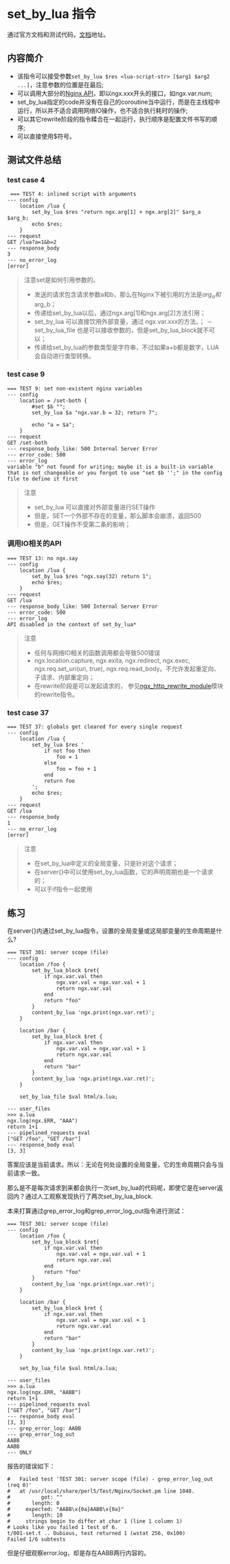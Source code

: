 # set_by_lua 指令

通过官方文档和测试代码，[文档](https://github.com/openresty/lua-nginx-module#set_by_lua)地址。

## 内容简介

- 该指令可以接受参数```set_by_lua $res <lua-script-str> [$arg1 $arg2 ...]```，注意参数的位置是在最后;
- 可以调用大部分的[Nginx API](https://github.com/openresty/lua-nginx-module#nginx-api-for-lua)，即以ngx.xxx开头的接口，如ngx.var.num;
- set_by_lua指定的code并没有在自己的coroutine当中运行，而是在主线程中运行，所以并不适合调用网络IO操作，也不适合执行耗时的操作;
- 可以其它rewrite阶段的指令糅合在一起运行，执行顺序是配置文件书写的顺序;
- 可以直接使用$符号。

## 测试文件总结

### test case 4

```
 === TEST 4: inlined script with arguments
--- config
    location /lua {
        set_by_lua $res "return ngx.arg[1] + ngx.arg[2]" $arg_a $arg_b;
        echo $res;
    }
--- request
GET /lua?a=1&b=2
--- response_body
3
--- no_error_log
[error]
```
> 注意set是如何引用参数的。
> - 发送的请求包含请求参数a和b，那么在Nginx下被引用的方法是$arg_a和$arg_b；
> - 传递给set_by_lua以后，通过ngx.arg[1]和ngx.arg[2]方法引用；
> -  set_by_lua 可以直接饮用外部变量，通过 ngx.var.xxx的方法。；
> － set_by_lua_file 也是可以接收参数的，但是set_by_lua_block就不可以；
> - 传递给set_by_lua的参数类型是字符串，不过如果a+b都是数字，LUA会自动进行类型转换。

### test case 9

```
=== TEST 9: set non-existent nginx variables
--- config
    location = /set-both {
        #set $b "";
        set_by_lua $a "ngx.var.b = 32; return 7";

        echo "a = $a";
    }
--- request
GET /set-both
--- response_body_like: 500 Internal Server Error
--- error_code: 500
--- error_log
variable "b" not found for writing; maybe it is a built-in variable that is not changeable or you forgot to use "set $b '';" in the config file to define it first

```

> 注意
> - set_by_lua 可以直接对外部变量进行SET操作
> - 但是，SET一个外部不存在的变量，那么脚本会崩溃，返回500
> - 但是，GET操作不受第二条的影响；

### 调用IO相关的API
```
=== TEST 13: no ngx.say
--- config
    location /lua {
        set_by_lua $res "ngx.say(32) return 1";
        echo $res;
    }
--- request
GET /lua
--- response_body_like: 500 Internal Server Error
--- error_code: 500
--- error_log
API disabled in the context of set_by_lua*
```

> 注意
> - 任何与网络IO相关的函数调用都会导致500错误
> - ngx.location.capture, ngx.exita, ngx.redirect, ngx.exec, ngx.req.set_uri(uri, true), ngx.req.read_body。不允许发起重定向、子请求、内部重定向；
> - 在rewrite阶段是可以发起请求的， 参见[ngx_http_rewrite_module](http://nginx.org/en/docs/http/ngx_http_rewrite_module.html)模块的rewrite指令。

### test case 37

```
=== TEST 37: globals get cleared for every single request
--- config
    location /lua {
        set_by_lua $res '
            if not foo then
                foo = 1
            else
                foo = foo + 1
            end
            return foo
        ';
        echo $res;
    }
--- request
GET /lua
--- response_body
1
--- no_error_log
[error]
```
> 注意
> - 在set_by_lua中定义的全局变量，只是针对这个请求；
> - 在server{}中可以使用set_by_lua函数，它的声明周期也是一个请求的；
> - 可以于if指令一起使用


## 练习

在server{}内通过set_by_lua指令，设置的全局变量或这局部变量的生命周期是什么?

```
=== TEST 301: server scope (file)
--- config
    location /foo {
        set_by_lua_block $ret{
            if ngx.var.val then
                ngx.var.val = ngx.var.val + 1
                return ngx.var.val
            end
            return "foo"
        }
        content_by_lua 'ngx.print(ngx.var.ret)';
    }

    location /bar {
        set_by_lua_block $ret {
            if ngx.var.val then
                ngx.var.val = ngx.var.val + 1
                return ngx.var.val
            end
            return "bar"
        }
        content_by_lua 'ngx.print(ngx.var.ret)';
    }

    set_by_lua_file $val html/a.lua;

--- user_files
>>> a.lua
ngx.log(ngx.ERR, "AAA")
return 1+1
--- pipelined_requests eval
["GET /foo", "GET /bar"]
--- response_body eval
[3, 3]

```
答案应该是当前请求。所以：无论在何处设置的全局变量，它的生命周期只会与当前请求一致。

那么是不是每次请求到来都会执行一次set_by_lua的代码呢，即使它是在server返回内？通过人工观察发现执行了两次set_by_lua_block.

本来打算通过grep_error_log和grep_error_log_out指令进行测试：
```
=== TEST 301: server scope (file)
--- config
    location /foo {
        set_by_lua_block $ret{
            if ngx.var.val then
                ngx.var.val = ngx.var.val + 1
                return ngx.var.val
            end
            return "foo"
        }
        content_by_lua 'ngx.print(ngx.var.ret)';
    }

    location /bar {
        set_by_lua_block $ret {
            if ngx.var.val then
                ngx.var.val = ngx.var.val + 1
                return ngx.var.val
            end
            return "bar"
        }
        content_by_lua 'ngx.print(ngx.var.ret)';
    }

    set_by_lua_file $val html/a.lua;

--- user_files
>>> a.lua
ngx.log(ngx.ERR, "AABB")
return 1+1
--- pipelined_requests eval
["GET /foo", "GET /bar"]
--- response_body eval
[3, 3]
--- grep_error_log: AABB
--- grep_error_log_out
AABB
AABB
--- ONLY
```

报告的错误如下：
```
#   Failed test 'TEST 301: server scope (file) - grep_error_log_out (req 0)'
#   at /usr/local/share/perl5/Test/Nginx/Socket.pm line 1048.
#          got: ""
#       length: 0
#     expected: "AABB\x{0a}AABB\x{0a}"
#       length: 10
#     strings begin to differ at char 1 (line 1 column 1)
# Looks like you failed 1 test of 6.
t/001-set.t .. Dubious, test returned 1 (wstat 256, 0x100)
Failed 1/6 subtests
```
但是仔细观察error.log，却是存在AABB两行内容的。

